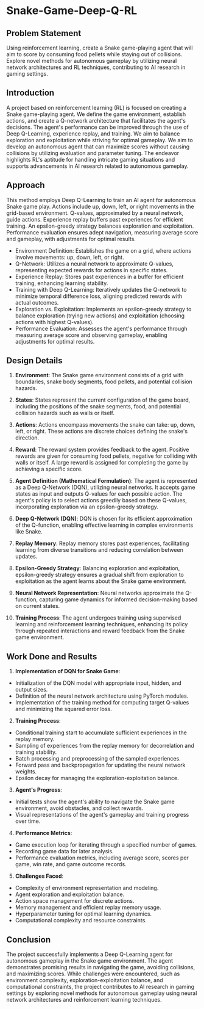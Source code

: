 # Snake-Game-Deep-Q-RL

## Problem Statement

Using reinforcement learning, create a Snake game-playing agent that will aim to score by consuming food pellets while staying out of collisions. Explore novel methods for autonomous gameplay by utilizing neural network architectures and RL techniques, contributing to AI research in gaming settings.

## Introduction

A project based on reinforcement learning (RL) is focused on creating a Snake game-playing agent. We define the game environment, establish actions, and create a Q-network architecture that facilitates the agent's decisions. The agent's performance can be improved through the use of Deep Q-Learning, experience replay, and training. We aim to balance exploration and exploitation while striving for optimal gameplay. We aim to develop an autonomous agent that can maximize scores without causing collisions by utilizing evaluation and parameter tuning. The endeavor highlights RL's aptitude for handling intricate gaming situations and supports advancements in AI research related to autonomous gameplay.

## Approach

This method employs Deep Q-Learning to train an AI agent for autonomous Snake game play. Actions include up, down, left, or right movements in the grid-based environment. Q-values, approximated by a neural network, guide actions. Experience replay buffers past experiences for efficient training. An epsilon-greedy strategy balances exploration and exploitation. Performance evaluation ensures adept navigation, measuring average score and gameplay, with adjustments for optimal results.

- Environment Definition: Establishes the game on a grid, where actions involve movements: up, down, left, or right.
- Q-Network: Utilizes a neural network to approximate Q-values, representing expected rewards for actions in specific states.
- Experience Replay: Stores past experiences in a buffer for efficient training, enhancing learning stability.
- Training with Deep Q-Learning: Iteratively updates the Q-network to minimize temporal difference loss, aligning predicted rewards with actual outcomes.
- Exploration vs. Exploitation: Implements an epsilon-greedy strategy to balance exploration (trying new actions) and exploitation (choosing actions with highest Q-values).
- Performance Evaluation: Assesses the agent's performance through measuring average score and observing gameplay, enabling adjustments for optimal results.

## Design Details

1. **Environment**:
The Snake game environment consists of a grid with boundaries, snake body segments, food pellets, and potential collision hazards.

2. **States**:
States represent the current configuration of the game board, including the positions of the snake segments, food, and potential collision hazards such as walls or itself.

3. **Actions**:
Actions encompass movements the snake can take: up, down, left, or right. These actions are discrete choices defining the snake's direction.

4. **Reward**:
The reward system provides feedback to the agent. Positive rewards are given for consuming food pellets, negative for colliding with walls or itself. A large reward is assigned for completing the game by achieving a specific score.

5. **Agent Definition (Mathematical Formulation)**:
The agent is represented as a Deep Q-Network (DQN), utilizing neural networks. It accepts game states as input and outputs Q-values for each possible action. The agent's policy is to select actions greedily based on these Q-values, incorporating exploration via an epsilon-greedy strategy.

6. **Deep Q-Network (DQN)**:
DQN is chosen for its efficient approximation of the Q-function, enabling effective learning in complex environments like Snake.

7. **Replay Memory**:
Replay memory stores past experiences, facilitating learning from diverse transitions and reducing correlation between updates.

8. **Epsilon-Greedy Strategy**:
Balancing exploration and exploitation, epsilon-greedy strategy ensures a gradual shift from exploration to exploitation as the agent learns about the Snake game environment.

9. **Neural Network Representation**:
Neural networks approximate the Q-function, capturing game dynamics for informed decision-making based on current states.

10. **Training Process**:
The agent undergoes training using supervised learning and reinforcement learning techniques, enhancing its policy through repeated interactions and reward feedback from the Snake game environment.

## Work Done and Results

1. **Implementation of DQN for Snake Game**:
  - Initialization of the DQN model with appropriate input, hidden, and output sizes.
  - Definition of the neural network architecture using PyTorch modules.
  - Implementation of the training method for computing target Q-values and minimizing the squared error loss.

2. **Training Process**:
  - Conditional training start to accumulate sufficient experiences in the replay memory.
  - Sampling of experiences from the replay memory for decorrelation and training stability.
  - Batch processing and preprocessing of the sampled experiences.
  - Forward pass and backpropagation for updating the neural network weights.
  - Epsilon decay for managing the exploration-exploitation balance.

3. **Agent's Progress**:
  - Initial tests show the agent's ability to navigate the Snake game environment, avoid obstacles, and collect rewards.
  - Visual representations of the agent's gameplay and training progress over time.

4. **Performance Metrics**:
  - Game execution loop for iterating through a specified number of games.
  - Recording game data for later analysis.
  - Performance evaluation metrics, including average score, scores per game, win rate, and game outcome records.

5. **Challenges Faced**:
  - Complexity of environment representation and modeling.
  - Agent exploration and exploitation balance.
  - Action space management for discrete actions.
  - Memory management and efficient replay memory usage.
  - Hyperparameter tuning for optimal learning dynamics.
  - Computational complexity and resource constraints.

## Conclusion

The project successfully implements a Deep Q-Learning agent for autonomous gameplay in the Snake game environment. The agent demonstrates promising results in navigating the game, avoiding collisions, and maximizing scores. While challenges were encountered, such as environment complexity, exploration-exploitation balance, and computational constraints, the project contributes to AI research in gaming settings by exploring novel methods for autonomous gameplay using neural network architectures and reinforcement learning techniques.
